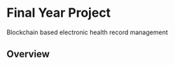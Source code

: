 # Final Year Project 
 Blockchain based electronic health record management

## Overview
<!-- write a read me for this project -->
